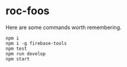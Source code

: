 roc-foos
========

Here are some commands worth remembering.

```
npm i
npm i -g firebase-tools
npm test
npm run develop
npm start
```

